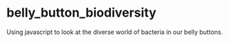 # belly_button_biodiversity
Using javascript to look at the diverse world of bacteria in our belly buttons.
